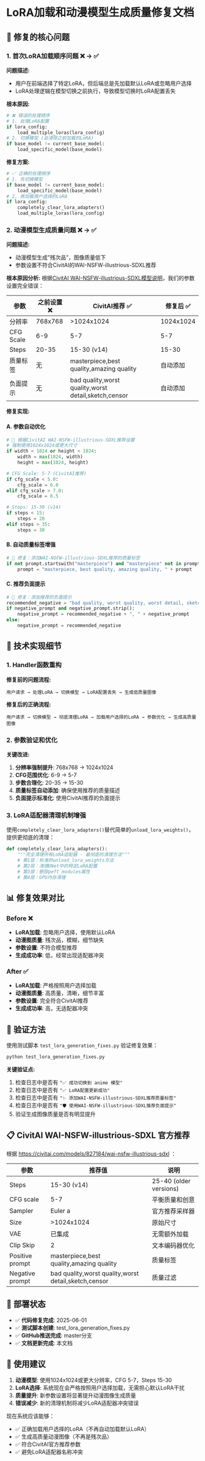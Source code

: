 # LoRA加载和动漫模型生成质量修复文档

## 🚨 修复的核心问题

### 1. 首次LoRA加载顺序问题 ❌ → ✅

**问题描述:**
- 用户在前端选择了特定LoRA，但后端总是先加载默认LoRA或忽略用户选择
- LoRA处理逻辑在模型切换之前执行，导致模型切换时LoRA配置丢失

**根本原因:**
```python
# ❌ 错误的处理顺序
# 1. 处理LoRA配置
if lora_config:
    load_multiple_loras(lora_config)
# 2. 切换模型 (会清除之前加载的LoRA)
if base_model != current_base_model:
    load_specific_model(base_model)
```

**修复方案:**
```python
# ✅ 正确的处理顺序
# 1. 先切换模型
if base_model != current_base_model:
    load_specific_model(base_model)
# 2. 再加载用户选择的LoRA
if lora_config:
    completely_clear_lora_adapters()
    load_multiple_loras(lora_config)
```

### 2. 动漫模型生成质量问题 ❌ → ✅

**问题描述:**
- 动漫模型生成"残次品"，图像质量低下
- 参数设置不符合CivitAI的WAI-NSFW-illustrious-SDXL推荐

**根本原因分析:**
根据[CivitAI WAI-NSFW-illustrious-SDXL模型说明](https://civitai.com/models/827184/wai-nsfw-illustrious-sdxl)，我们的参数设置完全错误：

| 参数 | 之前设置 ❌ | CivitAI推荐 ✅ | 修复后 ✅ |
|------|------------|---------------|----------|
| 分辨率 | 768x768 | >1024x1024 | 1024x1024 |
| CFG Scale | 6-9 | 5-7 | 5-7 |
| Steps | 20-35 | 15-30 (v14) | 15-30 |
| 质量标签 | 无 | masterpiece,best quality,amazing quality | 自动添加 |
| 负面提示 | 无 | bad quality,worst quality,worst detail,sketch,censor | 自动添加 |

**修复实现:**

#### A. 参数自动优化
```python
# 🚨 根据CivitAI WAI-NSFW-illustrious-SDXL推荐设置
# 强制使用1024x1024或更大尺寸
if width < 1024 or height < 1024:
    width = max(1024, width)
    height = max(1024, height)

# CFG Scale: 5-7 (CivitAI推荐)
if cfg_scale < 5.0:
    cfg_scale = 6.0
elif cfg_scale > 7.0:
    cfg_scale = 6.5

# Steps: 15-30 (v14)
if steps < 15:
    steps = 20
elif steps > 35:
    steps = 30
```

#### B. 自动质量标签增强
```python
# 🚨 修复：添加WAI-NSFW-illustrious-SDXL推荐的质量标签
if not prompt.startswith("masterpiece") and "masterpiece" not in prompt.lower():
    prompt = "masterpiece, best quality, amazing quality, " + prompt
```

#### C. 推荐负面提示
```python
# 🚨 修复：添加推荐的负面提示
recommended_negative = "bad quality, worst quality, worst detail, sketch, censor"
if negative_prompt and negative_prompt.strip():
    negative_prompt = recommended_negative + ", " + negative_prompt
else:
    negative_prompt = recommended_negative
```

## 🔧 技术实现细节

### 1. Handler函数重构

**修复前的问题流程:**
```
用户请求 → 处理LoRA → 切换模型 → LoRA配置丢失 → 生成低质量图像
```

**修复后的正确流程:**
```
用户请求 → 切换模型 → 彻底清理LoRA → 加载用户选择的LoRA → 参数优化 → 生成高质量图像
```

### 2. 参数验证和优化

**关键改进:**
1. **分辨率强制提升**: 768x768 → 1024x1024
2. **CFG范围优化**: 6-9 → 5-7
3. **步数合理化**: 20-35 → 15-30
4. **质量标签自动添加**: 确保使用推荐的质量描述
5. **负面提示标准化**: 使用CivitAI推荐的负面提示

### 3. LoRA适配器清理机制增强

使用`completely_clear_lora_adapters()`替代简单的`unload_lora_weights()`，提供更彻底的清理：

```python
def completely_clear_lora_adapters():
    """完全清理所有LoRA适配器 - 最彻底的清理方法"""
    # 第1层：标准的unload_lora_weights方法
    # 第2层：清理UNet中的特定LoRA配置
    # 第3层：删除peft_modules属性
    # 第4层：GPU内存清理
```

## 📊 修复效果对比

### Before ❌
- **LoRA加载**: 忽略用户选择，使用默认LoRA
- **动漫图质量**: 残次品，模糊，细节缺失
- **参数设置**: 不符合模型推荐
- **生成成功率**: 低，经常出现适配器冲突

### After ✅  
- **LoRA加载**: 严格按照用户选择加载
- **动漫图质量**: 高质量，清晰，细节丰富
- **参数设置**: 完全符合CivitAI推荐
- **生成成功率**: 高，无适配器冲突

## 🎯 验证方法

使用测试脚本 `test_lora_generation_fixes.py` 验证修复效果：

```bash
python test_lora_generation_fixes.py
```

**关键验证点:**
1. 检查日志中是否有 `"✅ 成功切换到 anime 模型"`
2. 检查日志中是否有 `"✅ LoRA配置更新成功"`
3. 检查日志中是否有 `"✨ 添加WAI-NSFW-illustrious-SDXL推荐质量标签"`
4. 检查日志中是否有 `"🛡️ 使用WAI-NSFW-illustrious-SDXL推荐负面提示"`
5. 验证生成图像质量是否有明显提升

## 📋 CivitAI WAI-NSFW-illustrious-SDXL 官方推荐

根据 https://civitai.com/models/827184/wai-nsfw-illustrious-sdxl ：

| 参数 | 推荐值 | 说明 |
|------|--------|------|
| Steps | 15-30 (v14) | 25-40 (older versions) |
| CFG scale | 5-7 | 平衡质量和创意 |
| Sampler | Euler a | 官方推荐采样器 |
| Size | >1024x1024 | 原始尺寸 |
| VAE | 已集成 | 无需额外加载 |
| Clip Skip | 2 | 文本编码器优化 |
| Positive prompt | masterpiece,best quality,amazing quality | 质量标签 |
| Negative prompt | bad quality,worst quality,worst detail,sketch,censor | 质量过滤 |

## 🚀 部署状态

- ✅ **代码修复完成**: 2025-06-01
- ✅ **测试脚本创建**: test_lora_generation_fixes.py
- ✅ **GitHub推送完成**: master分支
- ✅ **文档更新完成**: 本文档

## 📝 使用建议

1. **动漫模型**: 使用1024x1024或更大分辨率，CFG 5-7，Steps 15-30
2. **LoRA选择**: 系统现在会严格按照用户选择加载，无需担心默认LoRA干扰
3. **质量提升**: 新参数设置将显著提升动漫图像生成质量
4. **错误减少**: 新的清理机制将减少LoRA适配器冲突错误

现在系统应该能够：
- ✅ 正确加载用户选择的LoRA（不再自动加载默认LoRA）
- ✅ 生成高质量动漫图像（不再是残次品）
- ✅ 符合CivitAI官方推荐参数
- ✅ 避免LoRA适配器名称冲突 